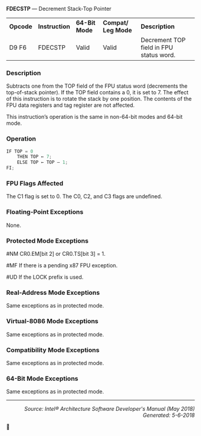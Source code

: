 <b>FDECSTP</b> — Decrement Stack-Top Pointer
<table>
	<tr>
		<td><b>Opcode</b></td>
		<td><b>Instruction</b></td>
		<td><b>64-Bit Mode</b></td>
		<td><b>Compat/ Leg Mode</b></td>
		<td><b>Description</b></td>
	</tr>
	<tr>
		<td>D9 F6</td>
		<td>FDECSTP</td>
		<td>Valid</td>
		<td>Valid</td>
		<td>Decrement TOP field in FPU status word.</td>
	</tr>
</table>


### Description
Subtracts one from the TOP field of the FPU status word (decrements the top-of-stack pointer). If the TOP field
contains a 0, it is set to 7. The effect of this instruction is to rotate the stack by one position. The contents of the
FPU data registers and tag register are not affected.

This instruction’s operation is the same in non-64-bit modes and 64-bit mode.

### Operation

```java
IF TOP = 0
    THEN TOP ← 7;
    ELSE TOP ← TOP – 1;
FI;
```
### FPU Flags Affected

The C1 flag is set to 0. The C0, C2, and C3 flags are undefined.

### Floating-Point Exceptions

None.

### Protected Mode Exceptions

<p>#NM
CR0.EM[bit 2] or CR0.TS[bit 3] = 1.
<p>#MF
If there is a pending x87 FPU exception.
<p>#UD
If the LOCK prefix is used.

### Real-Address Mode Exceptions

Same exceptions as in protected mode.

### Virtual-8086 Mode Exceptions

Same exceptions as in protected mode.

### Compatibility Mode Exceptions

Same exceptions as in protected mode.

### 64-Bit Mode Exceptions

Same exceptions as in protected mode.

 --- 
<p align="right"><i>Source: Intel® Architecture Software Developer's Manual (May 2018)<br>Generated: 5-6-2018</i></p>
